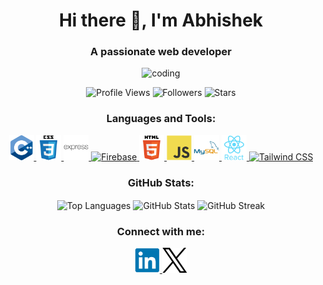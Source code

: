 <h1 align="center">Hi there 👋, I'm Abhishek</h1>
<h3 align="center">A passionate web developer</h3>

<div align="center">
  <img src="https://www.springboard.com/blog/wp-content/uploads/2022/06/what-does-a-coder-do-2022-career-guide-1.jpg" width="700px" height="300px" alt="coding">
</div>

<p align="center">
  <img src="https://komarev.com/ghpvc/?username=abhi111456&label=Profile%20views&color=0e75b6&style=flat" alt="Profile Views" />
  <img src="https://img.shields.io/github/followers/abhi111456?label=Followers" alt="Followers">
  <img src="https://img.shields.io/github/stars/abhi111456?label=Stars" alt="Stars">
</p>

<h3 align="center">Languages and Tools:</h3>
<p align="center">
  <a href="https://www.w3schools.com/cpp/" target="_blank" rel="noreferrer">
    <img src="https://raw.githubusercontent.com/devicons/devicon/master/icons/cplusplus/cplusplus-original.svg" alt="C++" width="40" height="40"/>
  </a>
  <a href="https://www.w3schools.com/css/" target="_blank" rel="noreferrer">
    <img src="https://raw.githubusercontent.com/devicons/devicon/master/icons/css3/css3-original-wordmark.svg" alt="CSS3" width="40" height="40"/>
  </a>
  <a href="https://expressjs.com" target="_blank" rel="noreferrer">
    <img src="https://raw.githubusercontent.com/devicons/devicon/master/icons/express/express-original-wordmark.svg" alt="Express" width="40" height="40"/>
  </a>
  <a href="https://firebase.google.com/" target="_blank" rel="noreferrer">
    <img src="https://www.vectorlogo.zone/logos/firebase/firebase-icon.svg" alt="Firebase" width="40" height="40"/>
  </a>
  <a href="https://www.w3.org/html/" target="_blank" rel="noreferrer">
    <img src="https://raw.githubusercontent.com/devicons/devicon/master/icons/html5/html5-original-wordmark.svg" alt="HTML5" width="40" height="40"/>
  </a>
  <a href="https://developer.mozilla.org/en-US/docs/Web/JavaScript" target="_blank" rel="noreferrer">
    <img src="https://raw.githubusercontent.com/devicons/devicon/master/icons/javascript/javascript-original.svg" alt="JavaScript" width="40" height="40"/>
  </a>
  <a href="https://www.mysql.com/" target="_blank" rel="noreferrer">
    <img src="https://raw.githubusercontent.com/devicons/devicon/master/icons/mysql/mysql-original-wordmark.svg" alt="MySQL" width="40" height="40"/>
  </a>
  <a href="https://reactjs.org/" target="_blank" rel="noreferrer">
    <img src="https://raw.githubusercontent.com/devicons/devicon/master/icons/react/react-original-wordmark.svg" alt="React" width="40" height="40"/>
  </a>
  <a href="https://tailwindcss.com/" target="_blank" rel="noreferrer">
    <img src="https://www.vectorlogo.zone/logos/tailwindcss/tailwindcss-icon.svg" alt="Tailwind CSS" width="40" height="40"/>
  </a>
</p>

<h3 align="center">GitHub Stats:</h3>
<div align="center">
  <img align="center" src="https://github-readme-stats.vercel.app/api/top-langs?username=abhi111456&show_icons=true&locale=en&layout=compact" alt="Top Languages" width="45%"/>
  <img align="center" src="https://github-readme-stats.vercel.app/api?username=abhi111456&show_icons=true&locale=en" alt="GitHub Stats" width="45%"/>
  <img align="center" src="https://github-readme-streak-stats.herokuapp.com/?user=abhi111456" alt="GitHub Streak" width="45%"/>
</div>

<h3 align="center">Connect with me:</h3>
<p align="center">
  <a href="https://www.linkedin.com/in/abhishek-kumar-833b43233/" target="_blank" rel="noreferrer">
    <img src="https://raw.githubusercontent.com/devicons/devicon/master/icons/linkedin/linkedin-original.svg" alt="LinkedIn" width="40" height="40"/>
  </a>
  <a href="#" target="_blank" rel="noreferrer">
    <img src="https://raw.githubusercontent.com/devicons/devicon/master/icons/twitter/twitter-original.svg" alt="Twitter" width="40" height="40"/>
  </a>
</p>
